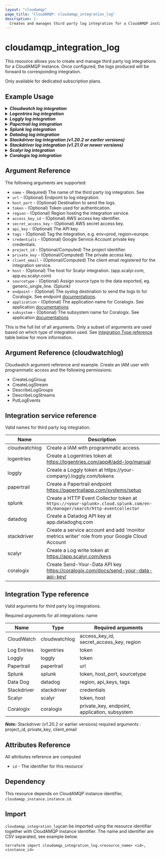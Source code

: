 ```yaml
---
layout: "cloudamqp"
page_title: "CloudAMQP: cloudamqp_integration_log"
description: |-
  Creates and manages third party log integration for a CloudAMQP instance.
---
```


# cloudamqp_integration_log

This resource allows you to create and manage third party log integrations for a CloudAMQP instance. Once configured, the logs produced will be forward to corresponding integration.

Only available for dedicated subscription plans.

## Example Usage

<details>
  <summary>
    <b>
      <i>Cloudwatch log integration</i>
    </b>
  </summary>

```hcl
resource "cloudamqp_integration_log" "cloudwatch" {
  instance_id = cloudamqp_instance.instance.id
  name = "cloudwatchlog"
  access_key_id = var.aws_access_key_id
  secret_access_key = var.aws_secret_access_key
  region = var.aws_region
}
```

</details>

<details>
  <summary>
    <b>
      <i>Logentries log integration</i>
    </b>
  </summary>

```hcl
resource "cloudamqp_integration_log" "logentries" {
  instance_id = cloudamqp_instance.instance.id
  name = "logentries"
  token = var.logentries_token
}
```

</details>

<details>
  <summary>
    <b>
      <i>Loggly log integration</i>
    </b>
  </summary>

```hcl
resource "cloudamqp_integration_log" "loggly" {
  instance_id = cloudamqp_instance.instance.id
  name = "loggly"
  token = var.loggly_token
}
```
</details>

<details>
  <summary>
    <b>
      <i>Papertrail log integration</i>
    </b>
  </summary>

```hcl
resource "cloudamqp_integration_log" "papertrail" {
  instance_id = cloudamqp_instance.instance.id
  name = "papertrail"
  url = var.papertrail_url
}
```

</details>

<details>
  <summary>
    <b>
      <i>Splunk log integration</i>
    </b>
  </summary>

```hcl
resource "cloudamqp_integration_log" "splunk" {
  instance_id = cloudamqp_instance.instance.id
  name = "splunk"
  token = var.splunk_token
  host_port = var.splunk_host_port
  source_type = "generic_single_line"
}
```

</details>

<details>
  <summary>
    <b>
      <i>Datadog log integration</i>
    </b>
  </summary>

```hcl
resource "cloudamqp_integration_log" "datadog" {
  instance_id = cloudamqp_instance.instance.id
  name = "datadog"
  region = var.datadog_region
  api_key = var.datadog_api_key
  tags = var.datadog_tags
}
```

</details>

<details>
  <summary>
    <b>
      <i>Stackdriver log integration (v1.20.2 or earlier versions)</i>
    </b>
  </summary>

Use variable file populated with project_id, private_key and client_email

```hcl
resource "cloudamqp_integration_log" "stackdriver" {
  instance_id = cloudamqp_instance.instance.id
  name = "stackdriver"
  project_id = var.stackdriver_project_id
  private_key = var.stackdriver_private_key
  client_email = var.stackdriver_client_email
}
```

or by using google_service_account_key resource from Google provider

```hcl
resource "google_service_account" "service_account" {
  account_id = "<account_id>"
  description = "<description>"
  display_name = "<display_name>"
}

resource "google_service_account_key" "service_account_key" {
  service_account_id = google_service_account.service_account.name
}

resource "cloudamqp_integration_log" "stackdriver" {
  instance_id = cloudamqp_instance.instance.id
  name = "stackdriver"
  project_id = jsondecode(base64decode(google_service_account_key.service_account_key.private_key)).project_id
  private_key = jsondecode(base64decode(google_service_account_key.service_account_key.private_key)).private_key
  client_email = jsondecode(base64decode(google_service_account_key.service_account_key.private_key)).client_email
}
```

</details>

<details>
  <summary>
    <b>
      <i>Stackdriver log integration (v1.21.0 or newer versions)</i>
    </b>
  </summary>

Use credentials argument and let the provider do the Base64decode and internally populate, *project_id, client_name, private_key*

```hcl
resource "google_service_account" "service_account" {
  account_id = "<account_id>"
  description = "<description>"
  display_name = "<display_name>"
}

resource "google_service_account_key" "service_account_key" {
  service_account_id = google_service_account.service_account.name
}

resource "cloudamqp_integration_log" "stackdriver" {
  instance_id = cloudamqp_instance.instance.id
  name = "stackdriver"
  credentials = google_service_account_key.service_account_key.private_key
}
```

or use the same as earlier version and decode the google service account key

```hcl
resource "google_service_account" "service_account" {
  account_id = "<account_id>"
  description = "<description>"
  display_name = "<display_name>"
}

resource "google_service_account_key" "service_account_key" {
  service_account_id = google_service_account.service_account.name
}

resource "cloudamqp_integration_log" "stackdriver" {
  instance_id = cloudamqp_instance.instance.id
  name = "stackdriver"
  project_id = jsondecode(base64decode(google_service_account_key.service_account_key.private_key)).project_id
  private_key = jsondecode(base64decode(google_service_account_key.service_account_key.private_key)).private_key
  client_email = jsondecode(base64decode(google_service_account_key.service_account_key.private_key)).client_email
}
```

</details>

<details>
  <summary>
    <b>
      <i>Scalyr log integration</i>
    </b>
  </summary>

```hcl
resource "cloudamqp_integration_log" "scalyr" {
  instance_id = cloudamqp_instance.instance.id
  name = "scalyr"
  token = var.scalyr_token
  host = var.scalyr_host
}
```

</details>

<details>
  <summary>
    <b>
      <i>Coralogix log integration</i>
    </b>
  </summary>

```hcl
resource "cloudamqp_integration_log" "coralogix" {
  instance_id = cloudamqp_instance.instance.id
  name        = "coralogix"
  private_key = var.coralogix_send_data_key
  endpoint    = var.coralogix_endpoint
  application = var.coralogix_application
  subsystem   = cloudamqp_instance.instance.host
}
```

</details>

## Argument Reference

The following arguments are supported:

* `name`              - (Required) The name of the third party log integration. See
* `url`               - (Optional) Endpoint to log integration.
* `host_port`         - (Optional) Destination to send the logs.
* `token`             - (Optional) Token used for authentication.
* `region`            - (Optional) Region hosting the integration service.
* `access_key_id`     - (Optional) AWS access key identifier.
* `secret_access_key` - (Optional) AWS secret access key.
* `api_key`           - (Optional) The API key.
* `tags`              - (Optional) Tag the integration, e.g. env=prod, region=europe.
* `credentials`       - (Optional) Google Service Account private key credentials.
* `project_id`        - (Optional/Computed) The project identifier.
* `private_key`       - (Optional/Computed) The private access key.
* `client_email`      - (Optional/Computed) The client email registered for the integration service.
* `host`              - (Optional) The host for Scalyr integration. (app.scalyr.com, app.eu.scalyr.com)
* `sourcetype`        - (Optional) Assign source type to the data exported, eg. generic_single_line. (Splunk)
* `endpoint`          - (Optional) The syslog destination to send the logs to for Coralogix. See endpoint [documentations](https://coralogix.com/docs/coralogix-endpoints/).
* `application`       - (Optional) The application name for Coralogix. See application [documentations](https://coralogix.com/docs/application-and-subsystem-names/)
* `subsystem`         - (Optional) The subsystem name for Coralogix. See application [documentations](https://coralogix.com/docs/application-and-subsystem-names/)

This is the full list of all arguments. Only a subset of arguments are used based on which type of integration used. See [Integration Type reference](#integration-type-reference) table below for more information.

## Argument Reference (cloudwatchlog)

Cloudwatch argument reference and example. Create an IAM user with programmatic access and the following permissions:

* CreateLogGroup
* CreateLogStream
* DescribeLogGroups
* DescribeLogStreams
* PutLogEvents

## Integration service reference

Valid names for third party log integration.

| Name       | Description |
|------------|---------------------------------------------------------------|
| cloudwatchlog | Create a IAM with programmatic access. |
| logentries | Create a Logentries token at https://logentries.com/app#/add-log/manual  |
| loggly     | Create a Loggly token at https://your-company}.loggly.com/tokens |
| papertrail | Create a Papertrail endpoint https://papertrailapp.com/systems/setup |
| splunk     | Create a HTTP Event Collector token at `https://<your-splunk>.cloud.splunk.com/en-US/manager/search/http-eventcollector` |
| datadog       | Create a Datadog API key at app.datadoghq.com |
| stackdriver   | Create a service account and add 'monitor metrics writer' role from your Google Cloud Account |
| scalyr        | Create a Log write token at https://app.scalyr.com/keys |
| coralogix     | Create Send-Your-Data API key https://coralogix.com/docs/send-your-data-api-key/ |

## Integration Type reference

Valid arguments for third party log integrations.

Required arguments for all integrations: name

| Name | Type | Required arguments |
| ---- | ---- | ---- |
| CloudWatch | cloudwatchlog | access_key_id, secret_access_key, region |
| Log Entries | logentries | token |
| Loggly | loggly | token |
| Papertrail | papertrail | url |
| Splunk | splunk | token, host_port, sourcetype |
| Data Dog | datadog | region, api_keys, tags |
| Stackdriver | stackdriver | credentials |
| Scalyr | scalyr | token, host |
| Coralogix | coralogix | private_key, endpoint, application, subsystem |

***Note:*** Stackdriver (v1.20.2 or earlier versions) required arguments  : project_id, private_key, client_email

## Attributes Reference

All attributes reference are computed

* `id`  - The identifier for this resource`

## Dependency

This resource depends on CloudAMQP instance identifier, `cloudamqp_instance.instance.id`.

## Import

`cloudamqp_integration_log`can be imported using the resource identifier together with CloudAMQP instance identifier. The name and identifier are CSV separated, see example below.

`terraform import cloudamqp_integration_log.<resource_name> <id>,<instance_id>`
